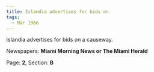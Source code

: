 ```yaml
---  
title: Islandia advertises for bids on  
tags:  
  - Mar 1966  
---  
```

  
Islandia advertises for bids on a causeway.  
  
Newspapers: **Miami Morning News or The Miami Herald**  
  
Page: **2**, Section: **B** 
